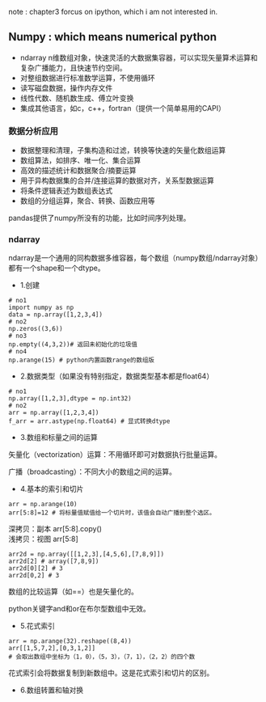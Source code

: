 note : chapter3 forcus on ipython, which i am not interested in.

## Numpy : which means numerical python

* ndarray n维数组对象，快速灵活的大数据集容器，可以实现矢量算术运算和复杂广播能力，且快速节约空间。
* 对整组数据进行标准数学运算，不使用循环
* 读写磁盘数据，操作内存文件
* 线性代数、随机数生成、傅立叶变换
* 集成其他语言，如c，c++，fortran（提供一个简单易用的CAPI）


### 数据分析应用

* 数据整理和清理，子集构造和过滤，转换等快速的矢量化数组运算
* 数组算法，如排序、唯一化、集合运算
* 高效的描述统计和数据聚合/摘要运算
* 用于异构数据集的合并/连接运算的数据对齐，关系型数据运算
* 将条件逻辑表述为数组表达式
* 数组的分组运算，聚合、转换、函数应用等

pandas提供了numpy所没有的功能，比如时间序列处理。

### ndarray

ndarray是一个通用的同构数据多维容器，每个数组（numpy数组/ndarray对象）都有一个shape和一个dtype。

* 1.创建 

```
# no1
import numpy as np
data = np.array([1,2,3,4])
# no2
np.zeros((3,6))
# no3
np.empty((4,3,2))# 返回未初始化的垃圾值
# no4
np.arange(15) # python内置函数range的数组版
```

* 2.数据类型（如果没有特别指定，数据类型基本都是float64）

```
# no1
np.array([1,2,3],dtype = np.int32)
# no2
arr = np.array([1,2,3,4])
f_arr = arr.astype(np.float64) # 显式转换dtype
```

* 3.数组和标量之间的运算

矢量化（vectorization）运算：不用循环即可对数据执行批量运算。

广播（broadcasting）：不同大小的数组之间的运算。

* 4.基本的索引和切片
```
arr = np.arange(10)
arr[5:8]=12 # 将标量值赋值给一个切片时，该值会自动广播到整个选区。
```
深拷贝：副本 arr[5:8].copy()  
浅拷贝：视图 arr[5:8]

```
arr2d = np.array([[1,2,3],[4,5,6],[7,8,9]])
arr2d[2] # array([7,8,9])
arr2d[0][2] # 3
arr2d[0,2] # 3
```

数组的比较运算（如==）也是矢量化的。

python关键字and和or在布尔型数组中无效。

* 5.花式索引
```
arr = np.arange(32).reshape((8,4))
arr[[1,5,7,2],[0,3,1,2]]
# 会取出数组中坐标为（1，0），（5，3），（7，1），（2，2）的四个数
```

花式索引会将数据复制到新数组中。这是花式索引和切片的区别。

* 6.数组转置和轴对换

